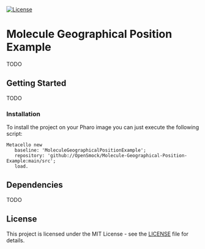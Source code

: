 [![License](https://img.shields.io/github/license/OpenSmock/ProjectName.svg)](./LICENSE)

# Molecule Geographical Position Example

TODO

## Getting Started

TODO

### Installation

To install the project on your Pharo image you can just execute the following script:

```smalltalk
Metacello new
   baseline: 'MoleculeGeographicalPositionExample';
   repository: 'github://OpenSmock/Molecule-Geographical-Position-Example:main/src';
   load.
```

## Dependencies

TODO

## License

This project is licensed under the MIT License - see the [LICENSE](LICENSE) file for details.
